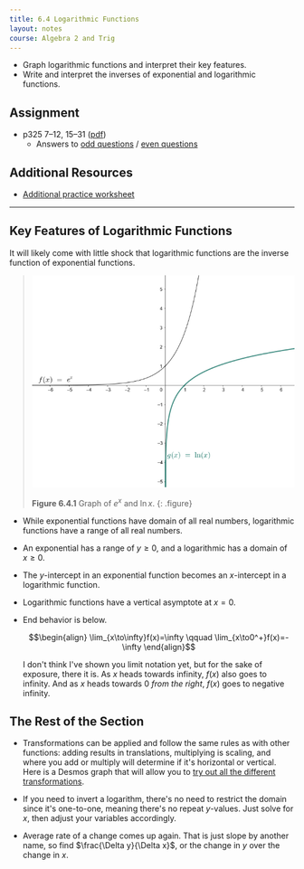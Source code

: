 ```yaml
---
title: 6.4 Logarithmic Functions
layout: notes
course: Algebra 2 and Trig
---
```


- Graph logarithmic functions and interpret their key features.
- Write and interpret the inverses of exponential and logarithmic functions.

## Assignment

- p325 7–12, 15–31 ([pdf](./pdf/alg2-practice-0604.pdf))
  - Answers to [odd questions](../misc/alg2-odd-answers.pdf) / [even questions](../misc/alg2-even-answers.pdf)

## Additional Resources

- [Additional practice worksheet](./pdf/alg2-add-practice-0604.pdf)

---

## Key Features of Logarithmic Functions

It will likely come with little shock that logarithmic functions are the inverse function of exponential functions.

> ![6-4-ex-lnx](./img/6-4-ex-lnx.png)
>
> **Figure 6.4.1** Graph of $e^x$ and $\ln{x}$.
{: .figure}

- While exponential functions have domain of all real numbers, logarithmic functions have a range of all real numbers.
- An exponential has a range of $y\ge0$, and a logarithmic has a domain of $x \ge 0$.
- The $y$-intercept in an exponential function becomes an $x$-intercept in a logarithmic function.
- Logarithmic functions have a vertical asymptote at $x=0$.
- End behavior is below.

  $$\begin{align}
  \lim_{x\to\infty}f(x)=\infty \qquad \lim_{x\to0^+}f(x)=-\infty
  \end{align}$$

  I don't think I've shown you limit notation yet, but for the sake of exposure, there it is. As $x$ heads towards infinity, $f(x)$ also goes to infinity. And as $x$ heads towards $0$ *from the right*, $f(x)$ goes to negative infinity.

## The Rest of the Section

- Transformations can be applied and follow the same rules as with other functions: adding results in translations, multiplying is scaling, and where you add or multiply will determine if it's horizontal or vertical. Here is a Desmos graph that will allow you to [try out all the different transformations](https://www.desmos.com/calculator/mm7dcky9ie).

- If you need to invert a logarithm, there's no need to restrict the domain since it's one-to-one, meaning there's no repeat $y$-values. Just solve for $x$, then adjust your variables accordingly.

- Average rate of a change comes up again. That is just slope by another name, so find $\frac{\Delta y}{\Delta x}$, or the change in $y$ over the change in $x$.
